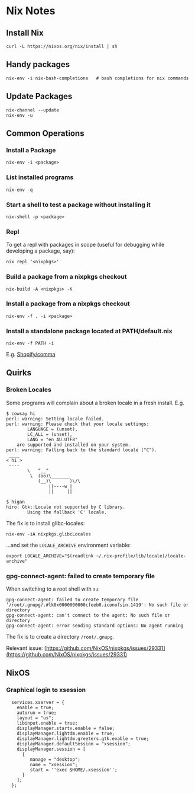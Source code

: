 # Nix Notes

## Install Nix

```
curl -L https://nixos.org/nix/install | sh
```

## Handy packages
```
nix-env -i nix-bash-completions   # bash completions for nix commands
```

## Update Packages

```
nix-channel --update
nix-env -u
```

## Common Operations

### Install a Package

```
nix-env -i <package>
```

### List installed programs

```
nix-env -q
```

### Start a shell to test a package without installing it
```
nix-shell -p <package>
```

### Repl

To get a repl with packages in scope (useful for debugging while developing a package, say):
```
nix repl '<nixpkgs>'
```

### Build a package from a nixpkgs checkout
```
nix-build -A <nixpkgs> -K
```

### Install a package from a nixpkgs checkout
```
nix-env -f . -i <package>
```

### Install a standalone package located at PATH/default.nix
```
nix-env -f PATH -i
```

E.g. [Shopify/comma](https://github.com/Shopify/comma)

## Quirks

### Broken Locales

Some programs will complain about a broken locale in a fresh install.
E.g.
```
$ cowsay hi
perl: warning: Setting locale failed.
perl: warning: Please check that your locale settings:
        LANGUAGE = (unset),
        LC_ALL = (unset),
        LANG = "en_AU.UTF8"
    are supported and installed on your system.
perl: warning: Falling back to the standard locale ("C").
 ____
< hi >
 ----
        \   ^__^
         \  (oo)\_______
            (__)\       )\/\
                ||----w |
                ||     ||

$ higan
hiro: Gtk::Locale not supported by C library.
        Using the fallback 'C' locale.
```

The fix is to install glibc-locales:
```
nix-env -iA nixpkgs.glibcLocales
```
...and set the `LOCALE_ARCHIVE` environment variable:
```
export LOCALE_ARCHIVE="$(readlink ~/.nix-profile/lib/locale)/locale-archive"
```

### gpg-connect-agent: failed to create temporary file

When switching to a root shell with `su`:

```
gpg-connect-agent: failed to create temporary file '/root/.gnupg/.#lk0x0000000000cfeeb0.iconofsin.1419': No such file or directory
gpg-connect-agent: can't connect to the agent: No such file or directory
gpg-connect-agent: error sending standard options: No agent running

```

The fix is to create a directory `/root/.gnupg`.

Relevant issue: [https://github.com/NixOS/nixpkgs/issues/29331](https://github.com/NixOS/nixpkgs/issues/29331)

## NixOS

### Graphical login to xsession

```
  services.xserver = {
    enable = true;
    autorun = true;
    layout = "us";
    libinput.enable = true;
    displayManager.startx.enable = false;
    displayManager.lightdm.enable = true;
    displayManager.lightdm.greeters.gtk.enable = true;
    displayManager.defaultSession = "xsession";
    displayManager.session = [
      {
         manage = "desktop";
         name = "xsession";
         start = ''exec $HOME/.xsession'';
      }
    ];
  };
```
